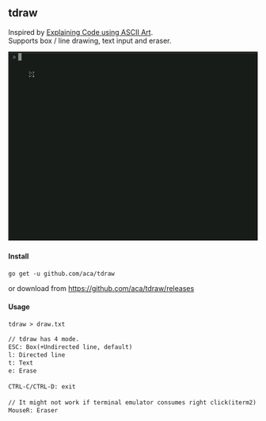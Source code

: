 tdraw
---
Inspired by [Explaining Code using ASCII Art](https://blog.regehr.org/archives/1653).<br/>
Supports box / line drawing, text input and eraser.

![tdraw](./tdraw.gif)

#### Install
```
go get -u github.com/aca/tdraw
```
or download from https://github.com/aca/tdraw/releases

#### Usage
```
tdraw > draw.txt
```

```
// tdraw has 4 mode.
ESC: Box(+Undirected line, default)
l: Directed line
t: Text
e: Erase

CTRL-C/CTRL-D: exit

// It might not work if terminal emulator consumes right click(iterm2)
MouseR: Eraser 
```
